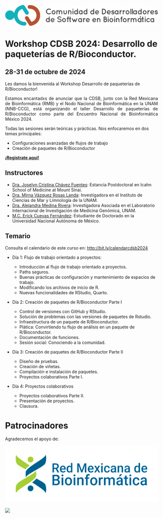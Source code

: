 ![](img/logo.png)

# Workshop CDSB 2024: Desarrollo de paqueterías de R/Bioconductor.

## 28-31 de octubre de 2024

Les damos la bienvenida al Workshop Desarrollo de paqueterías de R/Bioconductor! 

<p align="justify">
Estamos encantadxs de anunciar que la CDSB, junto con la Red Mexicana de Bioinformática (RMB) y el Nodo Nacional de Bioinformática en la UNAM (NNB-CCG), está organizando el taller Desarrollo de paqueterías de R/Bioconductor como parte del Encuentro Nacional de Bioinformática México 2024.

Todas las sesiones serán teóricas y prácticas. Nos enfocaremos en dos temas principales: 
</p>

- Configuraciones avanzadas de flujos de trabajo
- Creación de paquetes de R/Bioconductor

[**¡Registrate aquí!**](https://www.nnb.unam.mx/EBM2024/registro/)


## Instructores

- [Dra. Joselyn Cristina Chávez Fuentes](https://comunidadbioinfo.github.io/es/authors/josschavezf/): Estancia Postdoctoral en Icahn School of Medicine at Mount Sinai.
- [Dra. Mirna Vázquez Rosas Landa](https://comunidadbioinfo.github.io/es/authors/mirnavrl/): Investigadora en el Instituto de Ciencias de Mar y Limnología de la UNAM.
- [Dra. Alejandra Medina Rivera](https://comunidadbioinfo.github.io/es/authors/amedina/): Investigadora Asociada en el Laboratorio Internacional de Investigación de Medicina Genómica, UNAM. 
- [M.C. Erick Cuevas Fernández](https://comunidadbioinfo.github.io/es/authors/erickcufe/): Estudiante de Doctorado en la Universidad Nacional Autónoma de México.

## Temario 

Consulta el calendario de este curso en: <http://bit.ly/calendarcdsb2024>

- Día 1: Flujo de trabajo orientado a proyectos:
  - Introducción al flujo de trabajo orientado a proyectos.
  - Paths seguros.
  - Buenas prácticas de configuración y mantenimiento de espacios de trabajo.
  - Modificando los archivos de inicio de R.
  - Nuevas funcionalidades de RStudio, Quarto.

- Día 2: Creación de paquetes de R/Bioconductor Parte I
  - Control de versiones con GitHub y RStudio. 
  - Solución de problemas con las versiones de paquetes de Rstudio.
  - Infraestructura de un paquete de R/Bioconductor.
  - Plática: Convirtiendo tu flujo de análisis en un paquete de R/Bioconductor.
  - Documentación de funciones.
  - Sesión social: Conociendo a la comunidad.

- Día 3: Creación de paquetes de R/Bioconductor Parte II
  - Diseño de pruebas.
  - Creación de viñetas.
  - Compilación e instalación de paquetes.
  - Proyectos colaborativos Parte I.

- Día 4:  Proyectos colaborativos
  - Proyectos colaborativos Parte II. 
  - Presentación de proyectos.
  - Clausura.

# Patrocinadores

Agradecemos el apoyo de:

![](img/rmb.png)

<a href="https://www.nnb.unam.mx/"><img src="https://www.nnb.unam.mx/wp-content/uploads/2021/04/logo-principal.png" width="400px" align="center"/></a>

